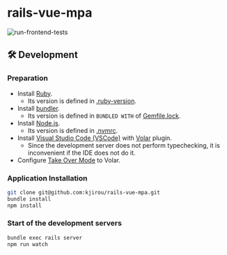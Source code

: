 # rails-vue-mpa

![run-frontend-tests](https://github.com/kjirou/rails-vue-mpa/actions/workflows/run-frontend-tests.yml/badge.svg)

## :hammer_and_wrench: Development

### Preparation

- Install [Ruby](https://www.ruby-lang.org/).
  - Its version is defined in [.ruby-version](/.ruby-version).
- Install [bundler](https://rubygems.org/gems/bundler).
  - Its version is defined in `BUNDLED WITH` of [Gemfile.lock](/Gemfile.lock).
- Install [Node.js](https://nodejs.org/en/).
  - Its version is defined in [.nvmrc](/.nvmrc).
- Install [Visual Studio Code (VSCode)](https://code.visualstudio.com/) with [Volar](https://marketplace.visualstudio.com/items?itemName=Vue.volar) plugin.
  - Since the development server does not perform typechecking, it is inconvenient if the IDE does not do it.
- Configure [Take Over Mode](https://github.com/johnsoncodehk/volar/discussions/471) to Volar.

### Application Installation

```bash
git clone git@github.com:kjirou/rails-vue-mpa.git
bundle install
npm install
```

### Start of the development servers

```bash
bundle exec rails server
npm run watch
```
